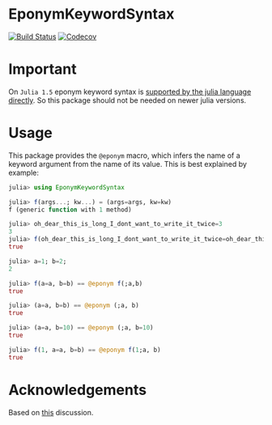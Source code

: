 # EponymKeywordSyntax

[![Build Status](https://travis-ci.com/jw3126/EponymKeywordSyntax.jl.svg?branch=master)](https://travis-ci.com/jw3126/EponymKeywordSyntax.jl)
[![Codecov](https://codecov.io/gh/jw3126/EponymKeywordSyntax.jl/branch/master/graph/badge.svg)](https://codecov.io/gh/jw3126/EponymKeywordSyntax.jl)

# Important

On `Julia 1.5` eponym keyword syntax is [supported by the julia language directly](https://github.com/JuliaLang/julia/pull/34331). So this package should not be needed on newer julia versions.

# Usage
This package provides the `@eponym` macro, which infers the name of a keyword argument
from the name of its value. This is best explained by example:
```julia
julia> using EponymKeywordSyntax

julia> f(args...; kw...) = (args=args, kw=kw)
f (generic function with 1 method)

julia> oh_dear_this_is_long_I_dont_want_to_write_it_twice=3
3
julia> f(oh_dear_this_is_long_I_dont_want_to_write_it_twice=oh_dear_this_is_long_I_dont_want_to_write_it_twice) == @eponym f(;oh_dear_this_is_long_I_dont_want_to_write_it_twice)
true

julia> a=1; b=2;
2

julia> f(a=a, b=b) == @eponym f(;a,b)
true

julia> (a=a, b=b) == @eponym (;a, b)
true

julia> (a=a, b=10) == @eponym (;a, b=10)
true

julia> f(1, a=a, b=b) == @eponym f(1;a, b)
true
```

# Acknowledgements
Based on [this](https://discourse.julialang.org/t/keyword-arguments-without-a-keyword/31863/1) discussion.

